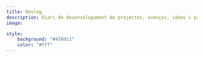 ```yaml
---
title: Devlog
description: Diari de desenvolupament de projectes, avenços, idees i processos creatius.
image:

style:
    background: "#478dc1"
    color: "#fff"
---
```

